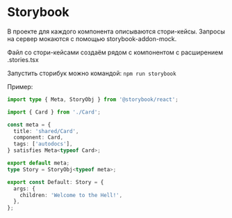 # Storybook

В проекте для каждого компонента описываются стори-кейсы.
Запросы на сервер мокаются с помощью storybook-addon-mock.

Файл со стори-кейсами создаём рядом с компонентом с расширением .stories.tsx

Запустить сторибук можно командой: `npm run storybook`

Пример:

```typescript
import type { Meta, StoryObj } from '@storybook/react';

import { Card } from './Card';

const meta = {
  title: 'shared/Card',
  component: Card,
  tags: ['autodocs'],
} satisfies Meta<typeof Card>;

export default meta;
type Story = StoryObj<typeof meta>;

export const Default: Story = {
  args: {
    children: 'Welcome to the Hell!',
  },
};
```
